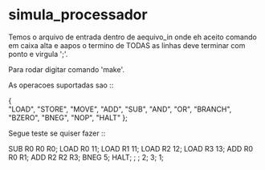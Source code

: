 # simula_processador
Temos o arquivo de entrada dentro de aequivo_in onde eh aceito comando em caixa alta e aapos
o termino de TODAS as linhas deve terminar com ponto e virgula ';'.

Para rodar digitar comando 'make'.

As operacoes suportadas sao ::

{  
    "LOAD", "STORE",  "MOVE",
    "ADD",  "SUB",    "AND",
    "OR",   "BRANCH", "BZERO",
    "BNEG", "NOP",    "HALT"
};

Segue teste se quiser fazer :: 

SUB R0 R0 R0;
LOAD R0 11;
LOAD R1 11;
LOAD R2 12;
LOAD R3 13;
ADD R0 R0 R1;
ADD R2 R2 R3;
BNEG 5;
HALT;
;
;
2;
3;
1;
